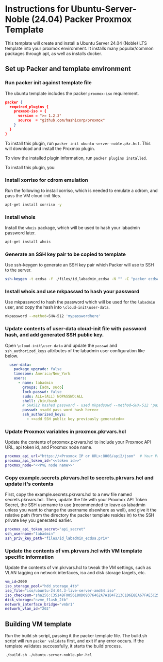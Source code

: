 # Instructions for Ubuntu-Server-Noble (24.04) Packer Proxmox Template
This template will create and install a Ubuntu Server 24.04 (Noble) LTS template into your proxmox environment. It installs many popular/common packages through apt, as well as installs docker.

## Set up Packer and template environment
### Run packer init against template file
The ubuntu template includes the packer ```proxmox-iso``` requirement. 

```json
packer {
  required_plugins {
    proxmox-iso = {
      version = ">= 1.2.3"
      source  = "github.com/hashicorp/proxmox"
    }
  }
}
```
To install this plugin, run ```packer init ubuntu-server-noble.pkr.hcl```. This will download and install the Proxmox plugin.

To view the installed plugin information, run ```packer plugins installed```.

To install this plugin, you 
### Install xorriso for cdrom emulation
Run the following to install xorriso, which is needed to emulate a cdrom, and pass the VM cloud-init files.
```bash
apt-get install xorriso -y
```
### Install whois
Install the ```whois``` package, which will be used to hash your labadmin password later.
```bash
apt-get install whois
```
### Generate an SSH key pair to be copied to template
Use ssh-keygen to generate an SSH key pair which Packer will use to SSH to the server.
```bash
ssh-keygen -t ecdsa -f ./files/id_labadmin_ecdsa -N "" -C "packer ecdsa key"
```
### Install whois and use mkpasswd to hash your password
Use mkpassword to hash the password which will be used for the ```labadmin``` user, and copy the hash into ```\cloud-init\user-data```.
```bash
mkpassword --method=SHA-512 'mypasswordhere'
```
### Update contents of user-data cloud-init file with password hash, and add generated SSH public key.
Open ```\cloud-init\user-data``` and update the ```passwd``` and ```ssh_authorized_keys``` attributes of the labadmin user configuration like below.
```yaml
  user-data:
    package_upgrade: false
    timezone: America/New_York
    users:
      - name: labadmin
        groups: [adm, sudo]
        lock-passwd: false
        sudo: ALL=(ALL) NOPASSWD:ALL
        shell: /bin/bash
        # SHA512 hashed password - used mkpadsswd --method=SHA-512 'passwordhere' to generate
        passwd: <<add pass word hash here>>
        ssh_authorized_keys:
          - <<add SSH public key previously generated>>
```
### Update Proxmox variables in proxmox.pkrvars.hcl
Update the contents of proxmox.pkrvars.hcl to include your Proxmox API URL, api token id, and Proxmox node name.
```bash
proxmox_api_url="https://<Proxmox IP or URL>:8006/api2/json"  # Your Proxmox IP Address
proxmox_api_token_id="<<token id>>"
proxmox_node="<<PVE node name>>"
```
### Copy example.secrets.pkrvars.hcl to secrets.pkrvars.hcl and update it's contents
First, copy the example.secrets.pkrvars.hcl to a new file named secrets.pkrvars.hcl. Then, update the file with your Proxmox API Token Secret, the SSH username to use (recommended to leave as labadmin unless you want to change the username elsewhere as well), and give it the relative path (from the directory the packer template resides in) to the SSH private key you generated earlier.
```bash
proxmox_api_token_secret="api_secret"
ssh_username="labadmin"
ssh_priv_key_path="files/id_labadmin_ecdsa.priv"
```
### Update the contents of vm.pkrvars.hcl with VM template specific information
Update the contents of vm.pkrvars.hcl to tweak the VM settings, such as VLAN tagging on network interfaces, iso and disk storage targets, etc.
```bash
vm_id=2000
iso_storage_pool="hdd_storage_4tb"
iso_file="iso/ubuntu-24.04.3-live-server-amd64.iso"
iso_checksum="sha256:C3514BF0056180D09376462A7A1B4F213C1D6E8EA67FAE5C25099C6FD3D8274B"
disk_storage="nvme_flash_2tb"
network_interface_bridge="vmbr1"
network_vlan_id="202"
```

## Building VM template
Run the build.sh script, passing it the packer template file. The build.sh script will run ```packer validate``` first, and exit if any error occurs. If the template validates successfully, it starts the build process.

```bash
./build.sh ./ubuntu-server-noble.pkr.hcl
```
